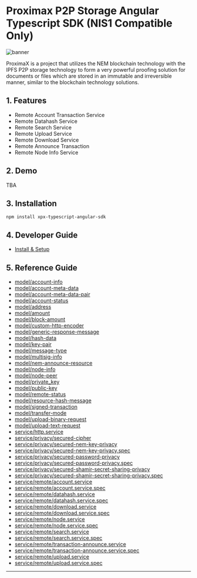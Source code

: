 
Proximax P2P Storage Angular Typescript SDK (NIS1 Compatible Only)
==================================================================

![banner](https://proximax.io/wp-content/uploads/2018/03/ProximaX-logotype.png)

ProximaX is a project that utilizes the NEM blockchain technology with the IPFS P2P storage technology to form a very powerful proofing solution for documents or files which are stored in an immutable and irreversible manner, similar to the blockchain technology solutions.

1\. Features
------------

*   Remote Account Transaction Service
*   Remote Datahash Service
*   Remote Search Service
*   Remote Upload Service
*   Remote Download Service
*   Remote Announce Transaction
*   Remote Node Info Service

2\. Demo
--------

TBA

3\. Installation
----------------

`npm install xpx-typescript-angular-sdk`

4\. Developer Guide
-------------------

*   [Install & Setup](docs/install-and-setup.md)


5\. Reference Guide
-------------------


* [model/account-info](docs/modules/_model_account_info_.md)
* [model/account-meta-data](docs/modules/_model_account_meta_data_.md)
* [model/account-meta-data-pair](docs/modules/_model_account_meta_data_pair_.md)
* [model/account-status](docs/modules/_model_account_status_.md)
* [model/address](docs/modules/_model_address_.md)
* [model/amount](docs/modules/_model_amount_.md)
* [model/block-amount](docs/modules/_model_block_amount_.md)
* [model/custom-http-encoder](docs/modules/_model_custom_http_encoder_.md)
* [model/generic-response-message](docs/modules/_model_generic_response_message_.md)
* [model/hash-data](docs/modules/_model_hash_data_.md)
* [model/key-pair](docs/modules/_model_key_pair_.md)
* [model/message-type](docs/modules/_model_message_type_.md)
* [model/multisig-info](docs/modules/_model_multisig_info_.md)
* [model/nem-announce-resource](docs/modules/_model_nem_announce_resource_.md)
* [model/node-info](docs/modules/_model_node_info_.md)
* [model/node-peer](docs/modules/_model_node_peer_.md)
* [model/private_key](docs/modules/_model_private_key_.md)
* [model/public-key](docs/modules/_model_public_key_.md)
* [model/remote-status](docs/modules/_model_remote_status_.md)
* [model/resource-hash-message](docs/modules/_model_resource_hash_message_.md)
* [model/signed-transaction](docs/modules/_model_signed_transaction_.md)
* [model/transfer-mode](docs/modules/_model_transfer_mode_.md)
* [model/upload-binary-request](docs/modules/_model_upload_binary_request_.md)
* [model/upload-text-request](docs/modules/_model_upload_text_request_.md)
* [service/http.service](docs/modules/_service_http_service_.md)
* [service/privacy/secured-cipher](docs/modules/_service_privacy_secured_cipher_.md)
* [service/privacy/secured-nem-key-privacy](docs/modules/_service_privacy_secured_nem_key_privacy_.md)
* [service/privacy/secured-nem-key-privacy.spec](docs/modules/_service_privacy_secured_nem_key_privacy_spec_.md)
* [service/privacy/secured-password-privacy](docs/modules/_service_privacy_secured_password_privacy_.md)
* [service/privacy/secured-password-privacy.spec](docs/modules/_service_privacy_secured_password_privacy_spec_.md)
* [service/privacy/secured-shamir-secret-sharing-privacy](docs/modules/_service_privacy_secured_shamir_secret_sharing_privacy_.md)
* [service/privacy/secured-shamir-secret-sharing-privacy.spec](docs/modules/_service_privacy_secured_shamir_secret_sharing_privacy_spec_.md)
* [service/remote/account.service](docs/modules/_service_remote_account_service_.md)
* [service/remote/account.service.spec](docs/modules/_service_remote_account_service_spec_.md)
* [service/remote/datahash.service](docs/modules/_service_remote_datahash_service_.md)
* [service/remote/datahash.service.spec](docs/modules/_service_remote_datahash_service_spec_.md)
* [service/remote/download.service](docs/modules/_service_remote_download_service_.md)
* [service/remote/download.service.spec](docs/modules/_service_remote_download_service_spec_.md)
* [service/remote/node.service](docs/modules/_service_remote_node_service_.md)
* [service/remote/node.service.spec](docs/modules/_service_remote_node_service_spec_.md)
* [service/remote/search.service](docs/modules/_service_remote_search_service_.md)
* [service/remote/search.service.spec](docs/modules/_service_remote_search_service_spec_.md)
* [service/remote/transaction-announce.service](docs/modules/_service_remote_transaction_announce_service_.md)
* [service/remote/transaction-announce.service.spec](docs/modules/_service_remote_transaction_announce_service_spec_.md)
* [service/remote/upload.service](docs/modules/_service_remote_upload_service_.md)
* [service/remote/upload.service.spec](docs/modules/_service_remote_upload_service_spec_.md)

---

